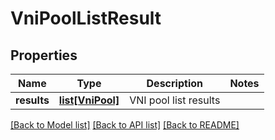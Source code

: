 # VniPoolListResult

## Properties
Name | Type | Description | Notes
------------ | ------------- | ------------- | -------------
**results** | [**list[VniPool]**](VniPool.md) | VNI pool list results | 

[[Back to Model list]](../README.md#documentation-for-models) [[Back to API list]](../README.md#documentation-for-api-endpoints) [[Back to README]](../README.md)

